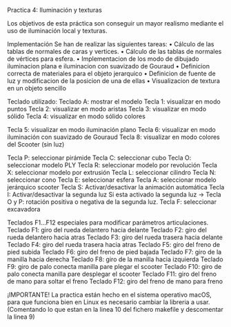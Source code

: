 Practica 4: Iluminación y texturas

Los objetivos de esta práctica son conseguir un mayor realismo mediante el uso de iluminación local y texturas. 

Implementación
Se han de realizar las siguientes tareas:
• Cálculo de las tablas de normales de caras y vertices. 
• Cálculo de las tablas de normales de vértices para esfera. 
• Implementacion de los modo de dibujado iluminacion plana e iluminacion con suavizado de Gouraud
• Definicion correcta de materiales para el objeto jerarquico
• Definicion de fuente de luz y modificacion de la posicion de una de ellas
• Visualizacion de textura en un objeto sencillo

Teclado utilizado:
Teclado A: mostrar el modelo
Tecla 1: visualizar en modo puntos
Tecla 2: visualizar en modo aristas
Tecla 3: visualizar en modo sólido
Tecla 4: visualizar en modo sólido colores

Tecla 5: visualizar en modo iluminación plano
Tecla 6: visualizar en modo iluminación con suavizado de Gouraud 
Tecla 8: visualizar en modo colores del Scooter (sin luz)

Tecla P: seleccionar pirámide
Tecla C: seleccionar cubo
Tecla O: seleccionar modelo PLY
Tecla R: seleccionar modelo por revolución Tecla X: seleccionar modelo por extrusión Tecla L: seleccionar cilindro
Tecla N: seleccionar cono
Tecla E: seleccionar esfera
Tecla A: seleccionar modelo jerárquico scooter
Tecla S: Activar/desactivar la animación automática
Tecla I: Activar/desactivar la segunda luz
Si esta activado la segunda luz -> Tecla O y P: rotación positiva o negativa de la segunda luz.
Tecla F: seleccionar excavadora


Teclados F1...F12 especiales para modificar parámetros articulaciones.
Teclado F1: giro del rueda delantero hacia delante
Teclado F2: giro del rueda delantero hacia atras
Teclado F3: giro del rueda trasera hacia delante
Teclado F4: giro del rueda trasera hacia atras
Teclado F5: giro del freno de pied subida
Teclado F6: giro del freno de pied bajada
Teclado F7: giro de la manilla hacia derecha
Teclado F8: giro de la manilla hacia izquierda
Teclado F9: giro de palo conecta manilla pare plegar el scooter
Teclado F10: giro de palo conecta manilla pare desplegar el scooter
Teclado F11: giro del freno de mano para soltar el freno
Teclado F12: giro del freno de mano para freno

¡IMPORTANTE!
La practica están hecho en el sistema operativo macOS, para que funciona bien en Linux es necesario cambiar la libreria a usar.(Comentando lo que estan en la linea 10 del fichero makefile y descomentar la linea 9) 


